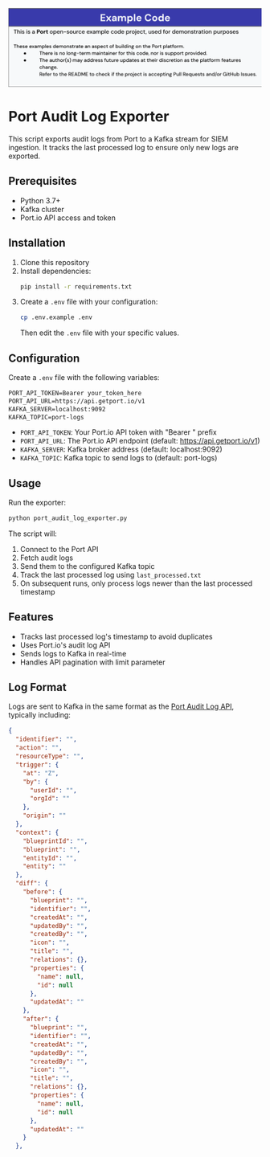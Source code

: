 ![port-oss-category](https://github.com/port-experimental/oss-images/blob/main/example-code.png)

# Port Audit Log Exporter

This script exports audit logs from Port to a Kafka stream for SIEM ingestion. It tracks the last processed log to ensure only new logs are exported.

## Prerequisites

- Python 3.7+
- Kafka cluster
- Port.io API access and token

## Installation

1. Clone this repository
2. Install dependencies:
   ```bash
   pip install -r requirements.txt
   ```
3. Create a `.env` file with your configuration:
   ```bash
   cp .env.example .env
   ```
   Then edit the `.env` file with your specific values.

## Configuration

Create a `.env` file with the following variables:

```
PORT_API_TOKEN=Bearer your_token_here
PORT_API_URL=https://api.getport.io/v1
KAFKA_SERVER=localhost:9092
KAFKA_TOPIC=port-logs
```

- `PORT_API_TOKEN`: Your Port.io API token with "Bearer " prefix
- `PORT_API_URL`: The Port.io API endpoint (default: https://api.getport.io/v1)
- `KAFKA_SERVER`: Kafka broker address (default: localhost:9092)
- `KAFKA_TOPIC`: Kafka topic to send logs to (default: port-logs)

## Usage

Run the exporter:
```bash
python port_audit_log_exporter.py
```

The script will:
1. Connect to the Port API
2. Fetch audit logs
3. Send them to the configured Kafka topic
4. Track the last processed log using `last_processed.txt`
5. On subsequent runs, only process logs newer than the last processed timestamp

## Features

- Tracks last processed log's timestamp to avoid duplicates
- Uses Port.io's audit log API
- Sends logs to Kafka in real-time
- Handles API pagination with limit parameter

## Log Format

Logs are sent to Kafka in the same format as the [Port Audit Log API](https://docs.port.io/api-reference/get-audit-logs/), typically including:
```json
{
  "identifier": "",
  "action": "",
  "resourceType": "",
  "trigger": {
    "at": "Z",
    "by": {
      "userId": "",
      "orgId": ""
    },
    "origin": ""
  },
  "context": {
    "blueprintId": "",
    "blueprint": "",
    "entityId": "",
    "entity": ""
  },
  "diff": {
    "before": {
      "blueprint": "",
      "identifier": "",
      "createdAt": "",
      "updatedBy": "",
      "createdBy": "",
      "icon": "",
      "title": "",
      "relations": {},
      "properties": {
        "name": null,
        "id": null
      },
      "updatedAt": ""
    },
    "after": {
      "blueprint": "",
      "identifier": "",
      "createdAt": "",
      "updatedBy": "",
      "createdBy": "",
      "icon": "",
      "title": "",
      "relations": {},
      "properties": {
        "name": null,
        "id": null
      },
      "updatedAt": ""
    }
  },
```
